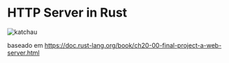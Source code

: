 # HTTP Server in Rust

![katchau](https://github.com/adrianviniciuscs/katchau/assets/93016748/1a56d36f-9bbf-4ae3-bacb-3f0562243a62)

baseado em https://doc.rust-lang.org/book/ch20-00-final-project-a-web-server.html
